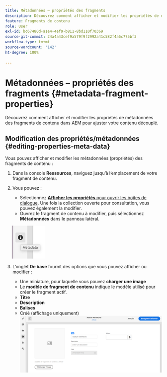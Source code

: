 ```yaml
---
title: Métadonnées – propriétés des fragments
description: Découvrez comment afficher et modifier les propriétés de métadonnées des fragments de contenu dans AEM pour ajuster votre contenu découplé.
feature: Fragments de contenu
role: User
exl-id: bc67480d-a1e4-4ef9-b811-8bd110f70369
source-git-commit: 24a4a43cef9a579f9f2992a41c582f4a6c775bf3
workflow-type: tm+mt
source-wordcount: '142'
ht-degree: 100%

---
```


# Métadonnées – propriétés des fragments {#metadata-fragment-properties}

Découvrez comment afficher et modifier les propriétés de métadonnées des fragments de contenu dans AEM pour ajuster votre contenu découplé.

## Modification des propriétés/métadonnées {#editing-properties-meta-data}

Vous pouvez afficher et modifier les métadonnées (propriétés) des fragments de contenu :

1. Dans la console **Ressources**, naviguez jusqu’à l’emplacement de votre fragment de contenu.
2. Vous pouvez :

   * Sélectionnez [**Afficher les propriétés** pour ouvrir les boîtes de dialogue](/help/assets/manage-digital-assets.md#editing-properties). Une fois la collection ouverte pour consultation, vous pouvez également la modifier.
   * Ouvrez le fragment de contenu à modifier, puis sélectionnez **Métadonnées** dans le panneau latéral.

   ![métadonnées](assets/cfm-metadata-01.png)

3. L’onglet **De base** fournit des options que vous pouvez afficher ou modifier :

   * Une miniature, pour laquelle vous pouvez **charger une image**
   * Le **modèle de fragment de contenu** indique le modèle utilisé pour créer le fragment actif.
   * **Titre**
   * **Description**
   * **Balises**
   * Créé (affichage uniquement)
   ![métadonnées](assets/cfm-metadata-02.png)
